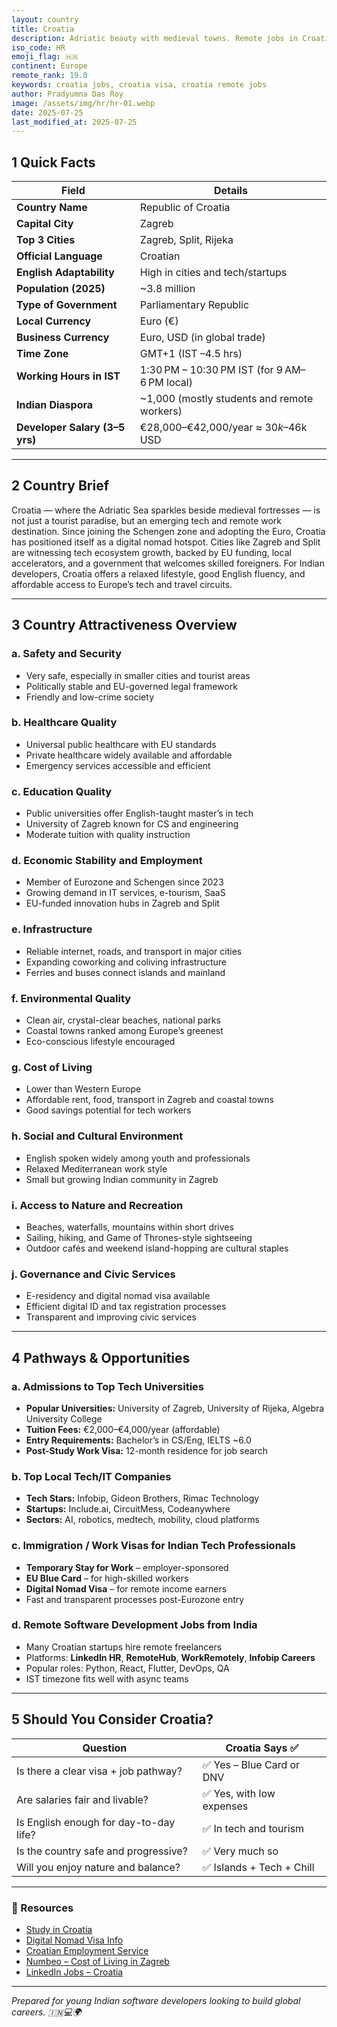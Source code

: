 ```yaml
---
layout: country
title: Croatia
description: Adriatic beauty with medieval towns. Remote jobs in Croatia. Trilp AI curated info. Indians in Croatia.
iso_code: HR
emoji_flag: 🇭🇷
continent: Europe
remote_rank: 19.0
keywords: croatia jobs, croatia visa, croatia remote jobs
author: Pradyumna Das Roy
image: /assets/img/hr/hr-01.webp
date: 2025-07-25
last_modified_at: 2025-07-25
---
```


## 1 Quick Facts

| Field                          | Details                                      |
| ------------------------------ | -------------------------------------------- |
| **Country Name**               | Republic of Croatia                          |
| **Capital City**               | Zagreb                                       |
| **Top 3 Cities**               | Zagreb, Split, Rijeka                        |
| **Official Language**          | Croatian                                     |
| **English Adaptability**       | High in cities and tech/startups             |
| **Population (2025)**          | ~3.8 million                                 |
| **Type of Government**         | Parliamentary Republic                       |
| **Local Currency**             | Euro (€)                                     |
| **Business Currency**          | Euro, USD (in global trade)                  |
| **Time Zone**                  | GMT+1 (IST –4.5 hrs)                         |
| **Working Hours in IST**       | 1:30 PM – 10:30 PM IST (for 9 AM–6 PM local) |
| **Indian Diaspora**            | ~1,000 (mostly students and remote workers)  |
| **Developer Salary (3–5 yrs)** | €28,000–€42,000/year ≈ $30k–$46k USD         |

---

## 2 Country Brief

Croatia — where the Adriatic Sea sparkles beside medieval fortresses — is not just a tourist paradise, but an emerging tech and remote work destination. Since joining the Schengen zone and adopting the Euro, Croatia has positioned itself as a digital nomad hotspot. Cities like Zagreb and Split are witnessing tech ecosystem growth, backed by EU funding, local accelerators, and a government that welcomes skilled foreigners. For Indian developers, Croatia offers a relaxed lifestyle, good English fluency, and affordable access to Europe’s tech and travel circuits.

---

## 3 Country Attractiveness Overview

### a. Safety and Security

- Very safe, especially in smaller cities and tourist areas
- Politically stable and EU-governed legal framework
- Friendly and low-crime society

### b. Healthcare Quality

- Universal public healthcare with EU standards
- Private healthcare widely available and affordable
- Emergency services accessible and efficient

### c. Education Quality

- Public universities offer English-taught master’s in tech
- University of Zagreb known for CS and engineering
- Moderate tuition with quality instruction

### d. Economic Stability and Employment

- Member of Eurozone and Schengen since 2023
- Growing demand in IT services, e-tourism, SaaS
- EU-funded innovation hubs in Zagreb and Split

### e. Infrastructure

- Reliable internet, roads, and transport in major cities
- Expanding coworking and coliving infrastructure
- Ferries and buses connect islands and mainland

### f. Environmental Quality

- Clean air, crystal-clear beaches, national parks
- Coastal towns ranked among Europe’s greenest
- Eco-conscious lifestyle encouraged

### g. Cost of Living

- Lower than Western Europe
- Affordable rent, food, transport in Zagreb and coastal towns
- Good savings potential for tech workers

### h. Social and Cultural Environment

- English spoken widely among youth and professionals
- Relaxed Mediterranean work style
- Small but growing Indian community in Zagreb

### i. Access to Nature and Recreation

- Beaches, waterfalls, mountains within short drives
- Sailing, hiking, and Game of Thrones-style sightseeing
- Outdoor cafés and weekend island-hopping are cultural staples

### j. Governance and Civic Services

- E-residency and digital nomad visa available
- Efficient digital ID and tax registration processes
- Transparent and improving civic services

---

## 4 Pathways & Opportunities

### a. Admissions to Top Tech Universities

- **Popular Universities:** University of Zagreb, University of Rijeka, Algebra University College
- **Tuition Fees:** €2,000–€4,000/year (affordable)
- **Entry Requirements:** Bachelor’s in CS/Eng, IELTS ~6.0
- **Post-Study Work Visa:** 12-month residence for job search

### b. Top Local Tech/IT Companies

- **Tech Stars:** Infobip, Gideon Brothers, Rimac Technology
- **Startups:** Include.ai, CircuitMess, Codeanywhere
- **Sectors:** AI, robotics, medtech, mobility, cloud platforms

### c. Immigration / Work Visas for Indian Tech Professionals

- **Temporary Stay for Work** – employer-sponsored
- **EU Blue Card** – for high-skilled workers
- **Digital Nomad Visa** – for remote income earners
- Fast and transparent processes post-Eurozone entry

### d. Remote Software Development Jobs from India

- Many Croatian startups hire remote freelancers
- Platforms: **LinkedIn HR**, **RemoteHub**, **WorkRemotely**, **Infobip Careers**
- Popular roles: Python, React, Flutter, DevOps, QA
- IST timezone fits well with async teams

---

## 5 Should You Consider Croatia?

| Question                               | Croatia Says ✅           |
| -------------------------------------- | ------------------------- |
| Is there a clear visa + job pathway?   | ✅ Yes – Blue Card or DNV |
| Are salaries fair and livable?         | ✅ Yes, with low expenses |
| Is English enough for day-to-day life? | ✅ In tech and tourism    |
| Is the country safe and progressive?   | ✅ Very much so           |
| Will you enjoy nature and balance?     | ✅ Islands + Tech + Chill |

---

### 🔗 Resources

- [Study in Croatia](https://www.studyincroatia.hr/)
- [Digital Nomad Visa Info](https://croatia.hr/en-gb/digital-nomads)
- [Croatian Employment Service](https://www.hzz.hr/)
- [Numbeo – Cost of Living in Zagreb](https://www.numbeo.com/cost-of-living/in/Zagreb)
- [LinkedIn Jobs – Croatia](https://www.linkedin.com/jobs/search/?location=Croatia)

---

_Prepared for young Indian software developers looking to build global careers. 🇮🇳💻🌍_
